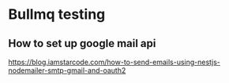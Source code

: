 # Bullmq testing

## How to set up google mail api

<https://blog.iamstarcode.com/how-to-send-emails-using-nestjs-nodemailer-smtp-gmail-and-oauth2>
